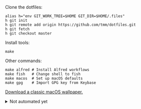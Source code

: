 Clone the dotfiles:

```
alias h="env GIT_WORK_TREE=$HOME GIT_DIR=$HOME/.files"
h git init
h git remote add origin https://github.com/tmm/dotfiles.git
h git fetch
h git checkout master
```

Install tools:

```
make
```

Other commands:

```
make alfred # Install Alfred workflows
make fish   # Change shell to fish
make macos  # Set up macOS defaults
make gpg    # Import GPG key from Keybase
```

[Download a classic macOS
wallpaper.](https://512pixels.net/projects/default-mac-wallpapers-in-5k/)

<details>
    <summary>Not automated yet</summary>

<ul>
   <li>Map Caps lock to Escape</li>
   <li>Automatically show and hide the menu bar</li>
   <li>Automatically show and hide the dock</li>
   <li>Set trackpad tracking speed to fastest available</li>
   <li>Configure SSH</li>
   <li>Set up <a href="https://1password.com">1Password</a></li>
   <li>Set up <a href="https://www.alfredapp.com">Alfred</a></li>
   <li>Set up <a href="https://contexts.co">Contexts</a></li>
   <li>Change background color to `#131415`</li>
</ul>
</details>
